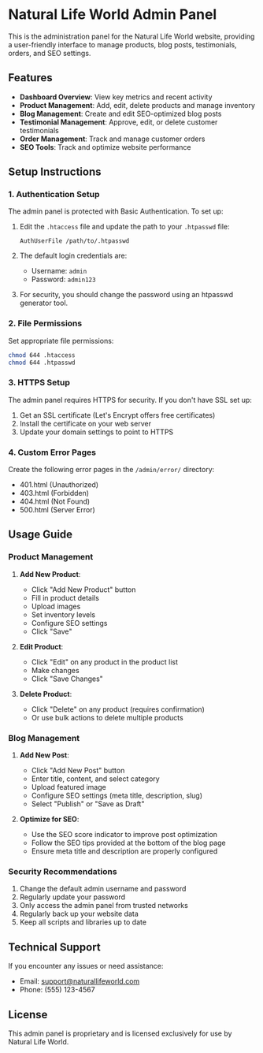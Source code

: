 # Natural Life World Admin Panel

This is the administration panel for the Natural Life World website, providing a user-friendly interface to manage products, blog posts, testimonials, orders, and SEO settings.

## Features

- **Dashboard Overview**: View key metrics and recent activity
- **Product Management**: Add, edit, delete products and manage inventory
- **Blog Management**: Create and edit SEO-optimized blog posts
- **Testimonial Management**: Approve, edit, or delete customer testimonials
- **Order Management**: Track and manage customer orders
- **SEO Tools**: Track and optimize website performance

## Setup Instructions

### 1. Authentication Setup

The admin panel is protected with Basic Authentication. To set up:

1. Edit the `.htaccess` file and update the path to your `.htpasswd` file:
   ```
   AuthUserFile /path/to/.htpasswd
   ```

2. The default login credentials are:
   - Username: `admin`
   - Password: `admin123`

3. For security, you should change the password using an htpasswd generator tool.

### 2. File Permissions

Set appropriate file permissions:

```bash
chmod 644 .htaccess
chmod 644 .htpasswd
```

### 3. HTTPS Setup

The admin panel requires HTTPS for security. If you don't have SSL set up:

1. Get an SSL certificate (Let's Encrypt offers free certificates)
2. Install the certificate on your web server
3. Update your domain settings to point to HTTPS

### 4. Custom Error Pages

Create the following error pages in the `/admin/error/` directory:
- 401.html (Unauthorized)
- 403.html (Forbidden)
- 404.html (Not Found)
- 500.html (Server Error)

## Usage Guide

### Product Management

1. **Add New Product**:
   - Click "Add New Product" button
   - Fill in product details
   - Upload images
   - Set inventory levels
   - Configure SEO settings
   - Click "Save"

2. **Edit Product**:
   - Click "Edit" on any product in the product list
   - Make changes
   - Click "Save Changes"

3. **Delete Product**:
   - Click "Delete" on any product (requires confirmation)
   - Or use bulk actions to delete multiple products

### Blog Management

1. **Add New Post**:
   - Click "Add New Post" button
   - Enter title, content, and select category
   - Upload featured image
   - Configure SEO settings (meta title, description, slug)
   - Select "Publish" or "Save as Draft"

2. **Optimize for SEO**:
   - Use the SEO score indicator to improve post optimization
   - Follow the SEO tips provided at the bottom of the blog page
   - Ensure meta title and description are properly configured

### Security Recommendations

1. Change the default admin username and password
2. Regularly update your password
3. Only access the admin panel from trusted networks
4. Regularly back up your website data
5. Keep all scripts and libraries up to date

## Technical Support

If you encounter any issues or need assistance:
- Email: support@naturallifeworld.com
- Phone: (555) 123-4567

## License

This admin panel is proprietary and is licensed exclusively for use by Natural Life World. 